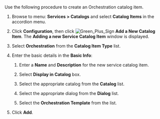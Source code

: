Use the following procedure to create an Orchestration catalog item.

1.  Browse to menu: **Services > Catalogs** and select **Catalog Items**
    in the accordion menu.

2.  Click **Configuration**, then
    click ![Green\_Plus\_Sign](../images/1848.png) **Add a New Catalog
    Item**. The **Adding a new Service Catalog Item** window is
    displayed.

3.  Select **Orchestration** from the **Catalog Item Type** list.

4.  Enter the basic details in the **Basic Info**:

    1.  Enter a **Name** and **Description** for the new service catalog
        item.

    2.  Select **Display in Catalog** box.

    3.  Select the appropriate catalog from the **Catalog** list.

    4.  Select the appropriate dialog from the **Dialog** list.

    5.  Select the **Orchestration Template** from the list.

5.  Click **Add**.
